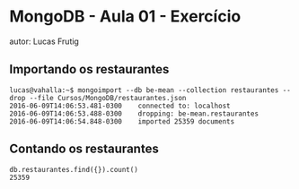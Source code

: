 # MongoDB - Aula 01 - Exercício
autor: Lucas Frutig

## Importando os restaurantes

```
lucas@vahalla:~$ mongoimport --db be-mean --collection restaurantes --drop --file Cursos/MongoDB/restaurantes.json
2016-06-09T14:06:53.481-0300	connected to: localhost
2016-06-09T14:06:53.488-0300	dropping: be-mean.restaurantes
2016-06-09T14:06:54.848-0300	imported 25359 documents

```

## Contando os restaurantes

```
db.restaurantes.find({}).count()
25359

```
